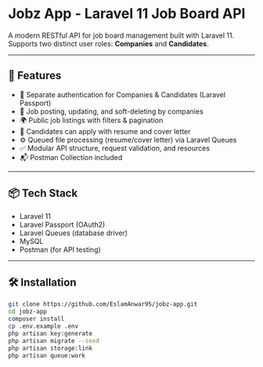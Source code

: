 # Jobz App - Laravel 11 Job Board API

A modern RESTful API for job board management built with Laravel 11.  
Supports two distinct user roles: **Companies** and **Candidates**.

---

## 🚀 Features

- 🔐 Separate authentication for Companies & Candidates (Laravel Passport)
- 🧾 Job posting, updating, and soft-deleting by companies
- 🌍 Public job listings with filters & pagination
- 📎 Candidates can apply with resume and cover letter
- ⚙️ Queued file processing (resume/cover letter) via Laravel Queues
- ✅ Modular API structure, request validation, and resources
- 📬 Postman Collection included

---

## 📦 Tech Stack

- Laravel 11
- Laravel Passport (OAuth2)
- Laravel Queues (database driver)
- MySQL
- Postman (for API testing)

---

## 🛠️ Installation

```bash
git clone https://github.com/EslamAnwar95/jobz-app.git
cd jobz-app
composer install
cp .env.example .env
php artisan key:generate
php artisan migrate --seed
php artisan storage:link
php artisan queue:work
